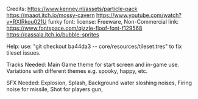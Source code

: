 Credits:
https://www.kenney.nl/assets/particle-pack
https://maaot.itch.io/mossy-cavern
https://www.youtube.com/watch?v=RXIRkou021U
funky font: license: Freeware, Non-Commercial
			link: https://www.fontspace.com/qizzle-floof-font-f129568
https://cassala.itch.io/bubble-sprites

Help:
use: "git checkout ba44da3 -- core/resources/tileset.tres" to fix tileset issues.


Tracks Needed:
	Main Game theme for start screen and in-game use.
	Variations with different themes e.g. spooky, happy, etc.

SFX Needed:
	Explosion,
	Splash,
	Background water sloshing noises,
	Firing noise for missile,
	Shot for players gun,
